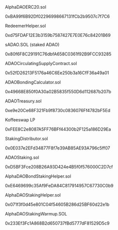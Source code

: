 AlphaDAOERC20.sol

0xBA99f6B92Df02296998667131fCb2b9507c7f7C6

RedeemerHelper.sol

0xd75FDAF12E3b3159b7587427E7E0E76c84201B69

sADAO.SOL (staked ADAO)

0x80f6F8C29191C76dbfA658C0361f92B9FCC93285

ADAOCirculatingSupplyContract.sol

0x52fD26213F5176a46C6Ee250b3a16CfF36a49a01

ADAOBondingCalculator.sol

0x49668E850f0A30a02B5835f550D6d112687b207b

ADAOTreasury.sol

0xe9e20Ce68F321Fb9f8730c0836076Ff4782bF5Ed

Koffeeswap LP

0xFEE8C2e8087A5FF76BFf44300b2F125a186D29Ea

StakingDistributor.sol

0x0E037e2EFd34877F8f7e39AB85AE93A796c5ff07

ADAOStaking.sol

0xD5BF3Fce208B26A93D424e4B5f0f576000C2D7cf

AlphaDAOBondStakingHelper.sol

0xE6469699c35Af9FeDA84C817914957C67730C0b9

AlphaDAOStakingHelper.sol

0x071f3f0d45e801C04f54605B286d25BF60d22e1b

AlphaDAOStakingWarmup.SOL

0x233Ef3Fc1A868B2d650737fBd5777dF81529D5c9



